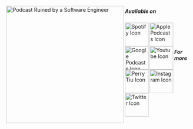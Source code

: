 <a href="https://perrytiu.com/podcast"><img align="left" src="https://www.perrytiu.com/podcast/artwork.png" width="320" alt="Podcast Ruined by a Software Engineer"></a>

##### Available on

<a href="https://open.spotify.com/show/6Is85V7q2hLIBtmynIhnJr"><img align="left" src="https://www.perrytiu.com/icons/spotify.webp" width="64" alt="Spotify Icon"></a>
<a href="https://podcasts.apple.com/us/podcast/podcast-ruined-by-a-software-engineer/id1478571616"><img align="left" src="https://www.perrytiu.com/icons/apple_podcasts.webp" width="64" alt="Apple Podcasts Icon"></a>
<a href="https://podcasts.google.com/?feed=aHR0cHM6Ly9wZXJyeXRpdS5jb20vcG9kY2FzdC9yc3MueG1s&ved=0CAUQrrcFahcKEwiQ68Tfv5TqAhUAAAAAHQAAAAAQBQ"><img align="left" src="https://www.perrytiu.com/icons/google_podcasts.webp" width="64" alt="Google Podcasts Icon"></a>
<a href="https://www.youtube.com/channel/UCZJ-JiFO1Lb6mn1rF1QWmPA"><img align="left" src="https://www.perrytiu.com/icons/youtube.webp" width="64" alt="Youtube Icon"></a>

<br />
<br />
<br />

##### For more

<a href="https://perrytiu.com/podcast"><img align="left" src="https://www.perrytiu.com/headshots/perry3.jpg" width="64" alt="Perry Tiu Icon"></a>
<a href="https://www.instagram.com/doctorpoor/"><img align="left" src="https://www.perrytiu.com/icons/instagram.webp" width="64" alt="Instagram Icon"></a>
<a href="https://twitter.com/perry_tiu"><img align="left" src="https://www.perrytiu.com/icons/twitter.webp" width="64" alt="Twitter Icon"></a>
